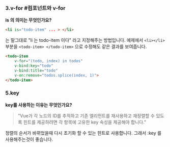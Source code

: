 ### 3.v-for #컴포넌트와 v-for

**is 의 의미는 무엇인가요?**

```html
<li is="todo-item" ... > </li>
```
는 말그대로 "li 는 todo-item 이다" 라고 지정해주는 방법입니다.
예제에서  `<li></li>` 부분을 `<todo-item> </todo-item>` 으로 수정해도 같은 결과를 보여줍니다.
```html
<todo-item
	v-for="(todo, index) in todos"
	v-bind:key="todo"
	v-bind:title="todo"
	v-on:remove="todos.splice(index, 1)">
</todo-item>
```

###  5.key

**key를 사용하는 이유는 무엇인가요?**

> "Vue가 각 노드의 ID를 추적하고 기존 엘리먼트를 재사용하고 재정렬할 수 있도록 힌트를 제공하려면 각 항목에 고유한 key 속성을 제공해야 합니다."
>

정렬의 순서가 바뀌었을때 다시 초기화 할 수 있는 힌트로 사용합니다.
그래서 :key 를 사용해주는것이 좋습니다.